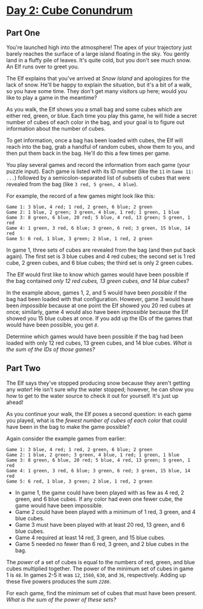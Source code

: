 # [Day 2: Cube Conundrum](https://adventofcode.com/2023/day/2)

## Part One

You're launched high into the atmosphere!  The apex of your trajectory just barely reaches the surface of a large island floating in the sky.  You gently land in a fluffy pile of leaves.  It's quite cold, but you don't see much snow.  An Elf runs over to greet you.

The Elf explains that you've arrived at *Snow Island* and apologizes for the lack of snow.  He'll be happy to explain the situation, but it's a bit of a walk, so you have some time.  They don't get many visitors up here; would you like to play a game in the meantime?

As you walk, the Elf shows you a small bag and some cubes which are either red, green, or blue.  Each time you play this game, he will hide a secret number of cubes of each color in the bag, and your goal is to figure out information about the number of cubes.

To get information, once a bag has been loaded with cubes, the Elf will reach into the bag, grab a handful of random cubes, show them to you, and then put them back in the bag.  He'll do this a few times per game.

You play several games and record the information from each game (your puzzle input).  Each game is listed with its ID number (like the `11` in `Game 11: ...`) followed by a semicolon-separated list of subsets of cubes that were revealed from the bag (like `3 red, 5 green, 4 blue`).

For example, the record of a few games might look like this:
```
Game 1: 3 blue, 4 red; 1 red, 2 green, 6 blue; 2 green
Game 2: 1 blue, 2 green; 3 green, 4 blue, 1 red; 1 green, 1 blue
Game 3: 8 green, 6 blue, 20 red; 5 blue, 4 red, 13 green; 5 green, 1 red
Game 4: 1 green, 3 red, 6 blue; 3 green, 6 red; 3 green, 15 blue, 14 red
Game 5: 6 red, 1 blue, 3 green; 2 blue, 1 red, 2 green
```

In game 1, three sets of cubes are revealed from the bag (and then put back again).  The first set is 3 blue cubes and 4 red cubes; the second set is 1 red cube, 2 green cubes, and 6 blue cubes; the third set is only 2 green cubes.

The Elf would first like to know which games would have been possible if the bag contained *only 12 red cubes, 13 green cubes, and 14 blue cubes*?

In the example above, games 1, 2, and 5 would have been *possible* if the bag had been loaded with that configuration.  However, game 3 would have been *impossible* because at one point the Elf showed you 20 red cubes at once; similarly, game 4 would also have been *impossible* because the Elf showed you 15 blue cubes at once.  If you add up the IDs of the games that would have been possible, you get *`8`*.

Determine which games would have been possible if the bag had been loaded with only 12 red cubes, 13 green cubes, and 14 blue cubes.  *What is the sum of the IDs of those games?*


## Part Two

The Elf says they've stopped producing snow because they aren't getting any *water*!  He isn't sure why the water stopped; however, he can show you how to get to the water source to check it out for yourself.  It's just up ahead!

As you continue your walk, the Elf poses a second question: in each game you played, what is the *fewest number of cubes of each color* that could have been in the bag to make the game possible?

Again consider the example games from earlier:
```
Game 1: 3 blue, 4 red; 1 red, 2 green, 6 blue; 2 green
Game 2: 1 blue, 2 green; 3 green, 4 blue, 1 red; 1 green, 1 blue
Game 3: 8 green, 6 blue, 20 red; 5 blue, 4 red, 13 green; 5 green, 1 red
Game 4: 1 green, 3 red, 6 blue; 3 green, 6 red; 3 green, 15 blue, 14 red
Game 5: 6 red, 1 blue, 3 green; 2 blue, 1 red, 2 green
```

- In game 1, the game could have been played with as few as 4 red, 2 green, and 6 blue cubes.  If any color had even one fewer cube, the game would have been impossible.
- Game 2 could have been played with a minimum of 1 red, 3 green, and 4 blue cubes.
- Game 3 must have been played with at least 20 red, 13 green, and 6 blue cubes.
- Game 4 required at least 14 red, 3 green, and 15 blue cubes.
- Game 5 needed no fewer than 6 red, 3 green, and 2 blue cubes in the bag.

The *power* of a set of cubes is equal to the numbers of red, green, and blue cubes multiplied together.  The power of the minimum set of cubes in game 1 is `48`.  In games 2-5 it was `12`, `1560`, `630`, and `36`, respectively.  Adding up these five powers produces the sum *`2286`*.

For each game, find the minimum set of cubes that must have been present.  *What is the sum of the power of these sets?*
